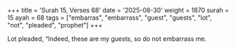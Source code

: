+++
title = 'Surah 15, Verses 68'
date = '2025-08-30'
weight = 1870
surah = 15
ayah = 68
tags = ["embarras", "embarrass", "guest", "guests", "lot", "not", "pleaded", "prophet"]
+++

Lot pleaded, “Indeed, these are my guests, so do not embarrass me.